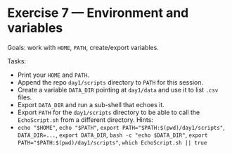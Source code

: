 # Exercise 7 — Environment and variables

Goals: work with `HOME`, `PATH`, create/export variables.

Tasks:
- Print your `HOME` and `PATH`.
- Append the repo `day1/scripts` directory to `PATH` for this session.
- Create a variable `DATA_DIR` pointing at `day1/data` and use it to list `.csv` files.
- Export `DATA_DIR` and run a sub-shell that echoes it.
- Export `PATH` for the `day1/scripts` directory to be able to call the `EchoScript.sh` from a different directory. 
Hints:
- `echo "$HOME"`, `echo "$PATH"`, `export PATH="$PATH:$(pwd)/day1/scripts"`, `DATA_DIR=...`, `export DATA_DIR`, `bash -c "echo $DATA_DIR"`, `export PATH="$PATH:$(pwd)/day1/scripts"`, `which EchoScript.sh || true` 
